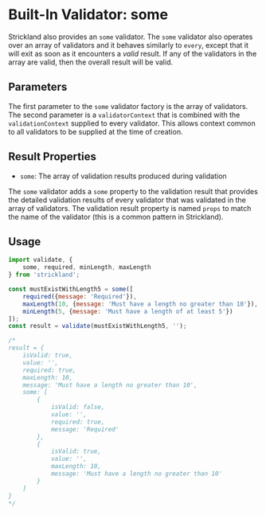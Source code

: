 # Built-In Validator: some

Strickland also provides an `some` validator. The `some` validator also operates over an array of validators and it behaves similarly to `every`, except that it will exit as soon as it encounters a *valid* result. If any of the validators in the array are valid, then the overall result will be valid.

## Parameters

The first parameter to the `some` validator factory is the array of validators. The second parameter is a `validatorContext` that is combined with the `validationContext` supplied to every validator. This allows context common to all validators to be supplied at the time of creation.

## Result Properties

* `some`: The array of validation results produced during validation

The `some` validator adds a `some` property to the validation result that provides the detailed validation results of every validator that was validated in the array of validators. The validation result property is named `props` to match the name of the validator (this is a common pattern in Strickland).

## Usage

``` jsx
import validate, {
    some, required, minLength, maxLength
} from 'strickland';

const mustExistWithLength5 = some([
    required({message: 'Required'}),
    maxLength(10, {message: 'Must have a length no greater than 10'}),
    minLength(5, {message: 'Must have a length of at least 5'})
]);
const result = validate(mustExistWithLength5, '');

/*
result = {
    isValid: true,
    value: '',
    required: true,
    maxLength: 10,
    message: 'Must have a length no greater than 10',
    some: [
        {
            isValid: false,
            value: '',
            required: true,
            message: 'Required'
        },
        {
            isValid: true,
            value: '',
            maxLength: 10,
            message: 'Must have a length no greater than 10'
        }
    ]
}
*/
```
